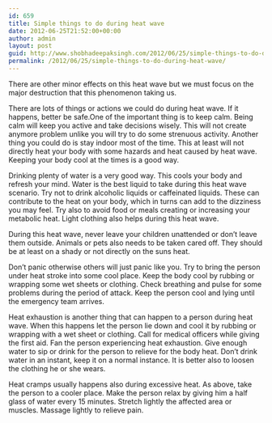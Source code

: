 ```yaml
---
id: 659
title: Simple things to do during heat wave
date: 2012-06-25T21:52:00+00:00
author: admin
layout: post
guid: http://www.shobhadeepaksingh.com/2012/06/25/simple-things-to-do-during-heat-wave/
permalink: /2012/06/25/simple-things-to-do-during-heat-wave/
---
```

There are other minor effects on this heat wave but we must focus on the major destruction that this phenomenon taking us.

There are lots of things or actions we could do during heat wave. If it happens, better be safe.One of the important thing is to keep calm. Being calm will keep you active and take decisions wisely. This will not create anymore problem unlike you will try to do some strenuous activity. Another thing you could do is stay indoor most of the time. This at least will not directly heat your body with some hazards and heat caused by heat wave. Keeping your body cool at the times is a good way.

Drinking plenty of water is a very good way. This cools your body and refresh your mind. Water is the best liquid to take during this heat wave scenario. Try not to drink alcoholic liquids or caffeinated liquids. These can contribute to the heat on your body, which in turns can add to the dizziness you may feel. Try also to avoid food or meals creating or increasing your metabolic heat. Light clothing also helps during this heat wave.

During this heat wave, never leave your children unattended or don’t leave them outside. Animals or pets also needs to be taken cared off. They should be at least on a shady or not directly on the suns heat.

Don’t panic otherwise others will just panic like you. Try to bring the person under heat stroke into some cool place. Keep the body cool by rubbing or wrapping some wet sheets or clothing. Check breathing and pulse for some problems during the period of attack. Keep the person cool and lying until the emergency team arrives.

Heat exhaustion is another thing that can happen to a person during heat wave. When this happens let the person lie down and cool it by rubbing or wrapping with a wet sheet or clothing. Call for medical officers while giving the first aid. Fan the person experiencing heat exhaustion. Give enough water to sip or drink for the person to relieve for the body heat. Don’t drink water in an instant, keep it on a normal instance. It is better also to loosen the clothing he or she wears.

Heat cramps usually happens also during excessive heat. As above, take the person to a cooler place. Make the person relax by giving him a half glass of water every 15 minutes. Stretch lightly the affected area or muscles. Massage lightly to relieve pain.